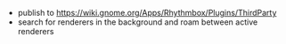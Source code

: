 - publish to https://wiki.gnome.org/Apps/Rhythmbox/Plugins/ThirdParty
- search for renderers in the background and roam between active renderers

